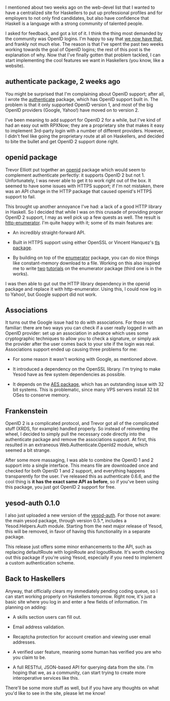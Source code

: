 I mentioned about two weeks ago on the web-devel list that I wanted to have a centralized site for Haskellers to put up professional profiles and for employers to not only find candidates, but also have confidence that Haskell is a language with a strong community of talented people.

I asked for feedback, and got a lot of it. I think the thing most demanded by the community was OpenID logins. I'm happy to say that [we now have that](http://www.haskellers.com/), and frankly not much else. The reason is that I've spent the past two weeks working towards the goal of OpenID logins; the rest of this post is the explanation of why. Now that I've finally gotten that problem tackled, I can start implementing the cool features we want in Haskellers (you know, like a website).

## authenticate package, 2 weeks ago

You might be surprised that I'm complaining about OpenID support; after all, I wrote the [authenticate](http://hackage.haskell.org/package/authenticate) package, which has OpenID support built in. The problem is that it only supported OpenID version 1, and most of the big OpenID providers (Google, Yahoo!) have moved on to version 2.

I've been meaning to add support for OpenID 2 for a while, but I've kind of had an easy out with RPXNow; they are a proprietary site that makes it easy to implement 3rd-party login with a number of different providers. However, I didn't feel like going the proprietary route at all on Haskellers, and decided to bite the bullet and get OpenID 2 support done right.

## openid package

Trevor Elliott put together an [openid](http://hackage.haskell.org/package/openid) package which would seem to complement authenticate perfectly: it supports OpenID 2 but not 1. Unfortunately, I was never able to get it to work right out of the box. It seemed to have some issues with HTTPS support; if I'm not mistaken, there was an API change in the HTTP package that caused openid's HTTPS support to fail.

This brought up another annoyance I've had: a lack of a good HTTP library in Haskell. So I decided that while I was on this crusade of providing proper OpenID 2 support, I may as well pick up a few quests as well. The result is [http-enumerator](http://hackage.haskell.org/package/http-enumerator). I'm quite happy with it; some of its main features are:

* An incredibly straight-forward API.

* Built in HTTPS support using either OpenSSL or Vincent Hanquez's [tls package](http://hackage.haskell.org/package/tls).

* By building on top of the [enumerator](http://hackage.haskell.org/package/enumerator) package, you can do nice things like constant-memory download to a file. Working on this also inspired me to write [two](http://docs.yesodweb.com/blog/enumerators-tutorial-part-1/) [tutorials](http://docs.yesodweb.com/blog/enumerators-tutorial-part-2/) on the enumerator package (third one is in the works).

I was then able to gut out the HTTP library dependency in the openid package and replace it with http-enumerator. Using this, I could now log in to Yahoo!, but Google support did not work.

## Associations

It turns out the Google issue had to do with associations. For those not familiar: there are two ways you can check if a user really logged in with an OpenID provider: set up an association in advance which uses some cryptographic techniques to allow you to check a signature, or simply ask the provider after the user comes back to your site if the login was real. Associations support ended up causing three problems for me:

* For some reason it wasn't working with Google, as mentioned above.

* It introduced a dependency on the OpenSSL library. I'm trying to make Yesod have as few system dependencies as possible.

* It depends on the [AES package](http://hackage.haskell.org/package/AES), which has an outstanding issue with 32 bit systems. This is problematic, since many VPS servers install 32 bit OSes to conserve memory.

## Frankenstein

OpenID 2 is a complicated protocol, and Trevor got all of the complicated stuff (XRDS, for example) handled properly. So instead of reinventing the wheel, I decided to simply pull the necessary code directly into the authenticate package and remove the associations support. At first, this resulted in an extraneous Web.Authenticate.OpenId2 module, which seemed a bit strange.

After some more massaging, I was able to combine the OpenID 1 and 2 support into a single interface. This means file are downloaded once and checked for both OpenID 1 and 2 support, and everything happens transparently for the user. I've released this as authenticate 0.6.6, and the cool thing is **it has the exact same API as before**, so if you've been using this package, you just got OpenID 2 support for free.

## yesod-auth 0.1.0

I also just uploaded a new version of the [yesod-auth](http://hackage.haskell.org/package/yesod-auth). For those not aware: the main yesod package, through version 0.5.*, includes a Yesod.Helpers.Auth module. Starting from the next major release of Yesod, this will be removed, in favor of having this functionality in a separate package.

This release just offers some minor enhancements to the API, such as replacing defaultRoute with loginRoute and logoutRoute. It's worth checking out this package if you're using Yesod, especially if you need to implement a custom authentication scheme.

## Back to Haskellers

Anyway, that officially clears my immediately pending coding queue, so I can start working properly on Haskellers tomorrow. Right now, it's just a basic site where you log in and enter a few fields of information. I'm planning on adding:

* A skills section users can fill out.

* Email address validation.

* Recaptcha protection for account creation and viewing user email addresses.

* A verified user feature, meaning some human has verified you are who you claim to be.

* A full RESTful, JSON-based API for querying data from the site. I'm hoping that we, as a community, can start trying to create more interoperative services like this.

There'll be some more stuff as well, but if you have any thoughts on what you'd like to see in the site, please let me know!
